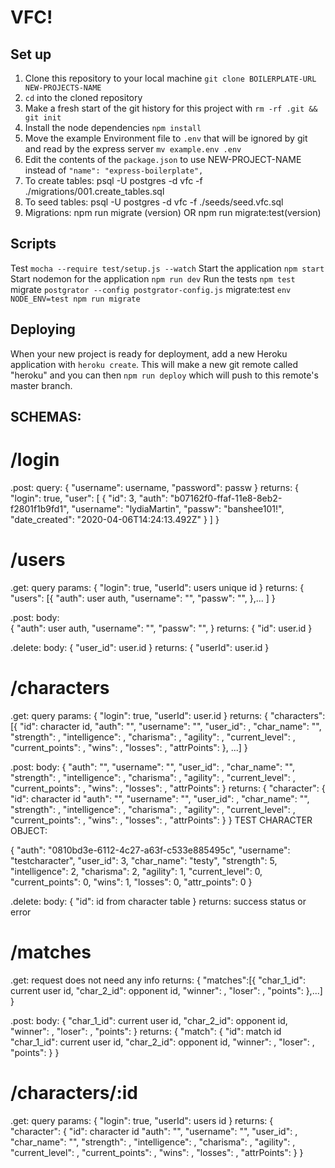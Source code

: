 # VFC!


## Set up

1. Clone this repository to your local machine `git clone BOILERPLATE-URL NEW-PROJECTS-NAME`
2. `cd` into the cloned repository
3. Make a fresh start of the git history for this project with `rm -rf .git && git init`
4. Install the node dependencies `npm install`
5. Move the example Environment file to `.env` that will be ignored by git and read by the express server `mv example.env .env`
6. Edit the contents of the `package.json` to use NEW-PROJECT-NAME instead of `"name": "express-boilerplate",`
7. To create tables:
    psql -U postgres -d vfc -f ./migrations/001.create_tables.sql 
8. To seed tables:
    psql -U postgres -d vfc -f ./seeds/seed.vfc.sql
9. Migrations: 
    npm run migrate (version)  OR  npm run migrate:test(version)

## Scripts
Test `mocha --require test/setup.js --watch`
Start the application `npm start`
Start nodemon for the application `npm run dev`
Run the tests `npm test`
migrate `postgrator --config postgrator-config.js`
migrate:test `env NODE_ENV=test npm run migrate`

## Deploying

When your new project is ready for deployment, add a new Heroku application with `heroku create`. This will make a new git remote called "heroku" and you can then `npm run deploy` which will push to this remote's master branch.


##  SCHEMAS:
#   /login 
.post: 
query: 
{
    "username": username, 
    "password": passw
}
returns: {
    "login": true,
    "user": [
        {
            "id": 3,
            "auth": "b07162f0-ffaf-11e8-8eb2-f2801f1b9fd1",
            "username": "lydiaMartin",
            "passw": "banshee101!",
            "date_created": "2020-04-06T14:24:13.492Z"
        }
    ]
}

#   /users
.get:
query params:
{
    "login": true,
    "userId": users unique id
}
returns:
{
    "users": [{
        "auth": user auth,
        "username": "",
        "passw": "",
    },...  ]
}

.post: 
body:  
{
    "auth": user auth,
    "username": "",
    "passw": "",
}
returns: 
{
    "id": user.id
}

.delete:
body: 
{
    "user_id": user.id
}
returns:
{
    "userId": user.id
}

#   /characters
.get:
query params: 
{
    "login": true,
    "userId": user.id
}
returns: 
{
    "characters": [{
        "id": character id,
        "auth": "",
        "username": "",
        "user_id": ,
        "char_name": "",
        "strength": ,
        "intelligence": ,
        "charisma": ,
        "agility": ,
        "current_level": ,
        "current_points": ,
        "wins": ,
        "losses": ,
        "attrPoints": 
    }, ...]
}

.post:
body: 
{
    "auth": "",
    "username": "",
    "user_id": ,
    "char_name": "",
    "strength": ,
    "intelligence": ,
    "charisma": ,
    "agility": ,
    "current_level": ,
    "current_points": ,
    "wins": ,
    "losses": ,
    "attrPoints": 
}
returns: 
{
    "character": {
        "id": character id
        "auth": "",
        "username": "",
        "user_id": ,
        "char_name": "",
        "strength": ,
        "intelligence": ,
        "charisma": ,
        "agility": ,
        "current_level": ,
        "current_points": ,
        "wins": ,
        "losses": ,
        "attrPoints": 
    }
}
TEST CHARACTER OBJECT:

{
"auth": "0810bd3e-6112-4c27-a63f-c533e885495c",
"username": "testcharacter",
"user_id": 3,
"char_name": "testy",
"strength": 5,
"intelligence": 2,
"charisma": 2,
"agility": 1,
"current_level": 0,
"current_points": 0,
"wins": 1,
"losses": 0,
"attr_points": 0
}

.delete:
body:
{
    "id": id from character table
}
returns:
success status or error

#   /matches
.get:
request does not need any info
returns: 
{
    "matches":[{
        "char_1_id": current user id,
        "char_2_id": opponent id,
        "winner": ,
        "loser": ,
        "points": 
    },...]
}

.post:
body: 
{
    "char_1_id": current user id,
    "char_2_id": opponent id,
    "winner": ,
    "loser": ,
    "points": 
}
returns: 
{
    "match": {
        "id": match id
        "char_1_id": current user id,
        "char_2_id": opponent id,
        "winner": ,
        "loser": ,
        "points": 
    }
}

# /characters/:id
.get:
query params: 
{
    "login": true,
    "userId": users id
}
returns:
{
    "character": {
        "id": character id
        "auth": "",
        "username": "",
        "user_id": ,
        "char_name": "",
        "strength": ,
        "intelligence": ,
        "charisma": ,
        "agility": ,
        "current_level": ,
        "current_points": ,
        "wins": ,
        "losses": ,
        "attrPoints": 
    }
}